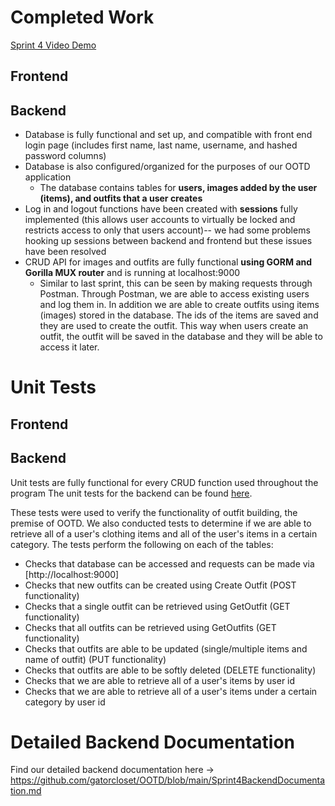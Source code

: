 # Completed Work

[Sprint 4 Video Demo]()

## Frontend

## Backend
- Database is fully functional and set up, and compatible with front end login page (includes first name, last name, username, and hashed password columns)
- Database is also configured/organized for the purposes of our OOTD application
  - The database contains tables for **users, images added by the user (items), and outfits that a user creates**
- Log in and logout functions have been created with **sessions** fully implemented (this allows user accounts to virtually be locked and restricts access to only that users account)-- we had some problems hooking up sessions between backend and frontend but these issues have been resolved
- CRUD API for images and outfits are fully functional **using GORM and Gorilla MUX router** and is running at localhost:9000
  - Similar to last sprint, this can be seen by making requests through Postman. Through Postman, we are able to access existing users and log them in. In addition we are able to create outfits using items (images) stored in the database. The ids of the items are saved and they are used to create the outfit. This way when users create an outfit, the outfit will be saved in the database and they will be able to access it later. 

# Unit Tests


## Frontend


## Backend
Unit tests are fully functional for every CRUD function used throughout the program
The unit tests for the backend can be found [here](https://github.com/gatorcloset/OOTD/blob/main/backend/go/src/github.com/user/user_test.go).

These tests were used to verify the functionality of outfit building, the premise of OOTD. We also conducted tests to determine if we are able to retrieve all of a user's clothing items and all of the user's items in a certain category. The tests perform the following on each of the tables:

- Checks that database can be accessed and requests can be made via [http://localhost:9000]
- Checks that new outfits can be created using Create Outfit (POST functionality)
- Checks that a single outfit can be retrieved using GetOutfit (GET functionality)
- Checks that all outfits can be retrieved using GetOutfits (GET functionality)
- Checks that outfits are able to be updated (single/multiple items and name of outfit) (PUT functionality)
- Checks that outfits are able to be softly deleted (DELETE functionality)
- Checks that we are able to retrieve all of a user's items by user id
- Checks that we are able to retrieve all of a user's items under a certain category by user id

# Detailed Backend Documentation
Find our detailed backend documentation here -> https://github.com/gatorcloset/OOTD/blob/main/Sprint4BackendDocumentation.md
